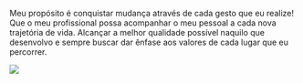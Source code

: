 Meu propósito é conquistar mudança através de cada gesto que eu realize! Que o meu profissional possa acompanhar o meu pessoal a cada nova trajetória de vida.
Alcançar a melhor qualidade possível naquilo que desenvolvo e sempre buscar dar ênfase aos valores de cada lugar que eu percorrer.

<a href="https://www.linkedin.com/in/joiana-horrana-dos-santos-queiroz-1aaa771b6" target="_blank"><img loading="lazy" src="https://img.shields.io/badge/-LinkedIn-%230077B5?style=for-the-badge&logo=linkedin&logoColor=white" target="_blank"></a>   
</div>
